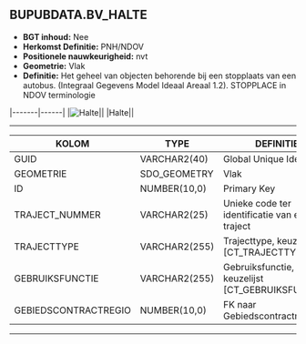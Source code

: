 ﻿## BUPUBDATA.BV_HALTE


* __BGT inhoud:__ Nee
* __Herkomst Definitie:__ PNH/NDOV
* __Positionele nauwkeurigheid:__ nvt
* __Geometrie:__ Vlak
* __Definitie:__ Het geheel van objecten behorende bij een stopplaats van een autobus. (Integraal Gegevens Model Ideaal Areaal 1.2). STOPPLACE in NDOV terminologie

|-------|------|
|![Halte](Halte.png)||
|Halte||

***

|KOLOM                           	|TYPE          	|DEFINITIE|
|------                          	|----          	|-----    |
|GUID                            	|VARCHAR2(40)  	|Global Unique Identifier|
|GEOMETRIE                       	|SDO_GEOMETRY  	|Vlak|
|ID                              	|NUMBER(10,0)  	|Primary Key|
|TRAJECT_NUMMER                    	|VARCHAR2(25)  	|Unieke code ter identificatie van een traject|
|TRAJECTTYPE                     	|VARCHAR2(255)	|Trajecttype, keuzelijst [CT_TRAJECTTYPE]|
|GEBRUIKSFUNCTIE					|VARCHAR2(255)	|Gebruiksfunctie, keuzelijst [CT_GEBRUIKSFUNCTIE]|
|GEBIEDSCONTRACTREGIO            	|NUMBER(10,0)  	|FK naar Gebiedscontractregio|
    
***
